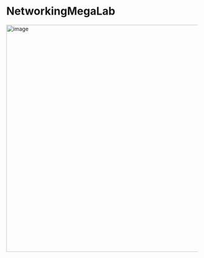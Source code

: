 # NetworkingMegaLab

<img width="974" height="597" alt="image" src="https://github.com/user-attachments/assets/4774c955-de90-4ca4-ad60-1f81fdcf73bf" />

